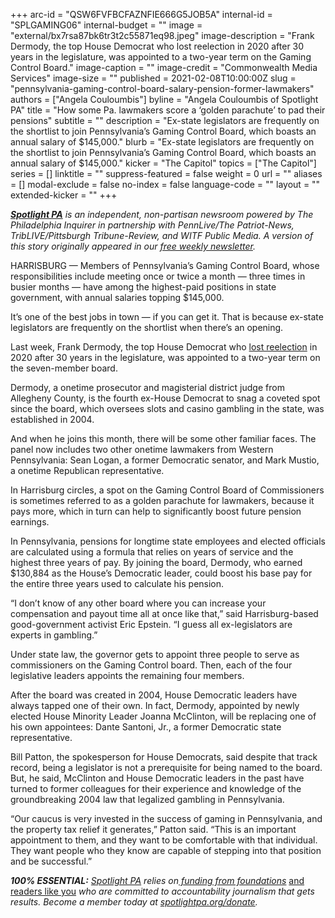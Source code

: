 +++
arc-id = "QSW6FVFBCFAZNFIE666G5JOB5A"
internal-id = "SPLGAMING06"
internal-budget = ""
image = "external/bx7rsa87bk6tr3t2c55871eq98.jpeg"
image-description = "Frank Dermody, the top House Democrat who lost reelection in 2020 after 30 years in the legislature, was appointed to a two-year term on the Gaming Control Board."
image-caption = ""
image-credit = "Commonwealth Media Services"
image-size = ""
published = 2021-02-08T10:00:00Z
slug = "pennsylvania-gaming-control-board-salary-pension-former-lawmakers"
authors = ["Angela Couloumbis"]
byline = "Angela Couloumbis of Spotlight PA"
title = "How some Pa. lawmakers score a ‘golden parachute’ to pad their pensions"
subtitle = ""
description = "Ex-state legislators are frequently on the shortlist to join Pennsylvania’s Gaming Control Board, which boasts an annual salary of $145,000."
blurb = "Ex-state legislators are frequently on the shortlist to join Pennsylvania’s Gaming Control Board, which boasts an annual salary of $145,000."
kicker = "The Capitol"
topics = ["The Capitol"]
series = []
linktitle = ""
suppress-featured = false
weight = 0
url = ""
aliases = []
modal-exclude = false
no-index = false
language-code = ""
layout = ""
extended-kicker = ""
+++

<a href="https://www.spotlightpa.org/"><i><b>Spotlight PA</b></i></a><i> is an independent, non-partisan newsroom powered by The Philadelphia Inquirer in partnership with PennLive/The Patriot-News, TribLIVE/Pittsburgh Tribune-Review, and WITF Public Media. A version of this story originally appeared in our </i><a href="https://www.spotlightpa.org/newsletters"><i>free weekly newsletter</i></a><i>.</i>

HARRISBURG — Members of Pennsylvania’s Gaming Control Board, whose responsibilities include meeting once or twice a month — three times in busier months — have among the highest-paid positions in state government, with annual salaries topping $145,000.

It’s one of the best jobs in town — if you can get it. That is because ex-state legislators are frequently on the shortlist when there’s an opening.

Last week, Frank Dermody, the top House Democrat who <a href="https://web.archive.org/20210125225219/https://www.pennlive.com/elections/2020/11/house-democrat-leader-frank-dermody-concedes-re-election-race.html">lost reelection</a> in 2020 after 30 years in the legislature, was appointed to a two-year term on the seven-member board.

Dermody, a onetime prosecutor and magisterial district judge from Allegheny County, is the fourth ex-House Democrat to snag a coveted spot since the board, which oversees slots and casino gambling in the state, was established in 2004.

<script src="https://www.spotlightpa.org/embed.js" async></script><div data-spl-embed-version="1" data-spl-src="https://www.spotlightpa.org/embeds/donate/?teaser_text=Spotlight%20PA%20provides%20essential%2C%20public-service%20journalism%20thanks%20to%20readers%20like%20you.%20Help%20us%20continue%20that%20work."></div>

And when he joins this month, there will be some other familiar faces. The panel now includes two other onetime lawmakers from Western Pennsylvania: Sean Logan, a former Democratic senator, and Mark Mustio, a onetime Republican representative.

In Harrisburg circles, a spot on the Gaming Control Board of Commissioners is sometimes referred to as a golden parachute for lawmakers, because it pays more, which in turn can help to significantly boost future pension earnings.

In Pennsylvania, pensions for longtime state employees and elected officials are calculated using a formula that relies on years of service and the highest three years of pay. By joining the board, Dermody, who earned $130,884 as the House’s Democratic leader, could boost his base pay for the entire three years used to calculate his pension.

“I don’t know of any other board where you can increase your compensation and payout time all at once like that,” said Harrisburg-based good-government activist Eric Epstein. “I guess all ex-legislators are experts in gambling.”

Under state law, the governor gets to appoint three people to serve as commissioners on the Gaming Control board. Then, each of the four legislative leaders appoints the remaining four members.

After the board was created in 2004, House Democratic leaders have always tapped one of their own. In fact, Dermody, appointed by newly elected House Minority Leader Joanna McClinton, will be replacing one of his own appointees: Dante Santoni, Jr., a former Democratic state representative.

<script src="https://www.spotlightpa.org/embed.js" async></script><div data-spl-embed-version="1" data-spl-src="https://www.spotlightpa.org/embeds/newsletter/"></div>

Bill Patton, the spokesperson for House Democrats, said despite that track record, being a legislator is not a prerequisite for being named to the board. But, he said, McClinton and House Democratic leaders in the past have turned to former colleagues for their experience and knowledge of the groundbreaking 2004 law that legalized gambling in Pennsylvania.

“Our caucus is very invested in the success of gaming in Pennsylvania, and the property tax relief it generates,” Patton said. “This is an important appointment to them, and they want to be comfortable with that individual. They want people who they know are capable of stepping into that position and be successful.”

<i><b>100% ESSENTIAL:</b></i><i> </i><a href="https://www.spotlightpa.org/"><i>Spotlight PA</i></a><i> relies on</i><a href="https://www.spotlightpa.org/support"><i> funding from foundations</i></a><i> </i><a href="https://www.spotlightpa.org/support">and readers like you</a><i> who are committed to accountability journalism that gets results. Become a member today at </i><a href="/donate?campaign=701Dn000000YgovIAC"><i>spotlightpa.org/donate</i></a><i>.</i>
